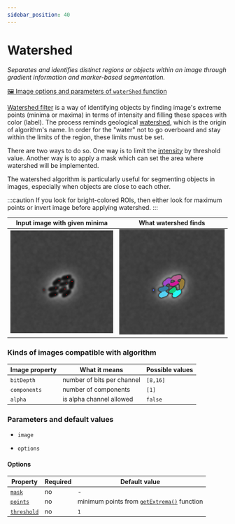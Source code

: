 ```yaml
---
sidebar_position: 40
---
```


# Watershed

_Separates and identifies distinct regions or objects within an image through gradient information and marker-based segmentation._

[🖼️ Image options and parameters of `waterShed` function](https://api.image-js.org/functions/index.waterShed.html 'github io link')

[Watershed filter](<https://en.wikipedia.org/wiki/Watershed_(image_processing)> 'wikipedia link on watershed') is a way of identifying objects by finding image's extreme points (minima or maxima) in terms of intensity and filling these spaces with color (label). The process reminds geological [watershed](https://en.wikipedia.org/wiki/Drainage_divide 'wikipedia link on drainage divide'), which is the origin of algorithm's name. In order for the "water" not to go overboard and stay within the limits of the region, these limits must be set.

There are two ways to do so. One way is to limit the [intensity](../../glossary.md#intensity 'glossary link on intensity') by threshold value. Another way is to apply a mask which can set the area where watershed will be implemented.

The watershed algorithm is particularly useful for segmenting objects in images, especially when objects are close to each other.

:::caution
If you look for bright-colored ROIs, then either look for maximum points or invert image before applying watershed.
:::

| Input image with given minima                                              | What watershed finds                                              |
| -------------------------------------------------------------------------- | ----------------------------------------------------------------- |
| ![Image Input](./images/filterPointsOutput/CellsOutputcross17ISODATA5.jpg) | ![Image Output](./images/watershedOutput/CellsOutputISODATA5.jpg) |

### Kinds of images compatible with algorithm

| Image property | What it means              | Possible values |
| -------------- | -------------------------- | --------------- |
| `bitDepth`     | number of bits per channel | `[8,16]`        |
| `components`   | number of components       | `[1]`           |
| `alpha`        | is alpha channel allowed   | `false`         |

### Parameters and default values

- `image`

- `options`

#### Options

| Property                                                                                 | Required | Default value                                                                                  |
| ---------------------------------------------------------------------------------------- | -------- | ---------------------------------------------------------------------------------------------- |
| [`mask`](https://api.image-js.org/interfaces/index.WaterShedOptions.html#mask)           | no       | -                                                                                              |
| [`points`](https://api.image-js.org/interfaces/index.WaterShedOptions.html#points)       | no       | minimum points from [`getExtrema()`](./get-extrema.md 'internal link on get extrema') function |
| [`threshold`](https://api.image-js.org/interfaces/index.WaterShedOptions.html#threshold) | no       | `1`                                                                                            |
